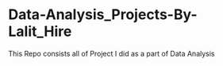 # Data-Analysis_Projects-By-Lalit_Hire
This Repo consists all of Project I did as a part of Data Analysis
